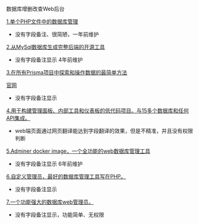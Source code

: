 数据库增删改查Web后台

[1.单个PHP文件中的数据库管理](https://github.com/vrana/adminer)

- 没有字段备注、很简陋，一年前维护

[2.从MySql数据库生成完整后端的开源工具](https://github.com/jonseg/crud-admin-generator)

- 没有字段备注显示 4年前维护

[3.在所有Prisma项目中探索和操作数据的最简单方法](https://github.com/prisma/studio)

[官网](https://www.prisma.io/studio)

- 没有字段备注显示

[4.用于构建管理面板、内部工具和仪表板的低代码项目。与15多个数据库和任何API集成。](https://github.com/appsmithorg/appsmith)

- web端页面通过网页翻译能达到字段翻译的效果，但是不精准，并且没有权限判断

[5.Adminer docker image，一个全功能的web数据库管理工具](https://github.com/clue/docker-adminer)

- 没有字段备注显示 6年前维护

[6.自定义管理员，最好的数据库管理工具写在PHP。](https://www.prisma.io/studio)

- 没有字段备注显示

[7.一个功能强大的数据库web管理员。](https://github.com/piccolo-orm/piccolo_admin)

- 没有字段备注显示，功能简单、无权限
